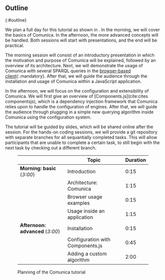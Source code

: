 ## Outline
{:#outline}

We plan a full day for this tutorial as shown in [](#planning).
In the morning, we will cover the basics of Comunica.
In the afternoon, the more advanced concepts will be handled.
Both sessions will start with presentations,
and the end will be practical.

The morning session will consist of an introductory presentation
in which the motivation and purpose of Comunica will be explained,
followed by an overview of its architecture.
Next, we will demonstrate the usage of Comunica
with several SPARQL queries in the [browser-based client](http://query.linkeddatafragments.org/){:.mandatory}.
After that, we will guide the audience through the installation
and usage of Comunica within a JavaScript application.

In the afternoon, we will focus on the configuration and extensibility of Comunica.
We will first give an overview of [Components.js](cite:cites componentsjs),
which is a dependency injection framework
that Comunica relies upon to handle the configuration of engines.
After that, we will guide the audience through plugging in a simple new querying algorithm
inside Comunica using the configuration system.

The tutorial will be guided by slides,
which will be shared online after the session.
For the hands-on coding sessions, we will provide
a git repository with separate branches for all sequantially completed tasks.
This will allow participants that are unable to complete a certain task,
to still begin with the next task by checking out a different branch.

<figure id="planning" markdown="1" class="table">

|                                  | Topic | Duration |
|----------------------------------|-------|----------|
| **Morning: basic** (_3:00_)      | Introduction | 0:15   |
|                                  | Architecture: Comunica  | 1:15   |
|                                  | Browser usage examples  | 0:15   |
|                                  | Usage inside an application | 1:15   |
| **Afternoon: advanced** (_3:00_) | Installation | 0:15   |
|                                  | Configuration with Components.js | 0:45   |
|                                  | Adding a custom algorithm | 2:00   |

<figcaption markdown="block">
Planning of the Comunica tutorial
</figcaption>
</figure>
